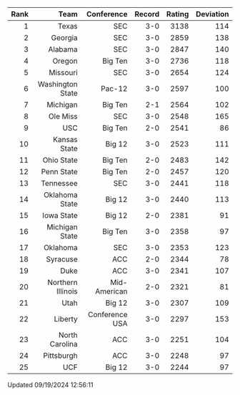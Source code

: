 | Rank  | Team                 | Conference           | Record   | Rating | Deviation |
| ---:  | ---:                 | ---:                 | ---:     | ---:   | ---:      |
| 1     | Texas                | SEC                  | 3-0      | 3138   | 114       |
| 2     | Georgia              | SEC                  | 3-0      | 2859   | 138       |
| 3     | Alabama              | SEC                  | 3-0      | 2847   | 140       |
| 4     | Oregon               | Big Ten              | 3-0      | 2736   | 118       |
| 5     | Missouri             | SEC                  | 3-0      | 2654   | 124       |
| 6     | Washington State     | Pac-12               | 3-0      | 2597   | 100       |
| 7     | Michigan             | Big Ten              | 2-1      | 2564   | 102       |
| 8     | Ole Miss             | SEC                  | 3-0      | 2548   | 165       |
| 9     | USC                  | Big Ten              | 2-0      | 2541   | 86        |
| 10    | Kansas State         | Big 12               | 3-0      | 2523   | 111       |
| 11    | Ohio State           | Big Ten              | 2-0      | 2483   | 142       |
| 12    | Penn State           | Big Ten              | 2-0      | 2457   | 120       |
| 13    | Tennessee            | SEC                  | 3-0      | 2441   | 118       |
| 14    | Oklahoma State       | Big 12               | 3-0      | 2440   | 113       |
| 15    | Iowa State           | Big 12               | 2-0      | 2381   | 91        |
| 16    | Michigan State       | Big Ten              | 3-0      | 2358   | 97        |
| 17    | Oklahoma             | SEC                  | 3-0      | 2353   | 123       |
| 18    | Syracuse             | ACC                  | 2-0      | 2344   | 78        |
| 19    | Duke                 | ACC                  | 3-0      | 2341   | 107       |
| 20    | Northern Illinois    | Mid-American         | 2-0      | 2321   | 81        |
| 21    | Utah                 | Big 12               | 3-0      | 2307   | 109       |
| 22    | Liberty              | Conference USA       | 3-0      | 2297   | 153       |
| 23    | North Carolina       | ACC                  | 3-0      | 2251   | 104       |
| 24    | Pittsburgh           | ACC                  | 3-0      | 2248   | 97        |
| 25    | UCF                  | Big 12               | 3-0      | 2244   | 97        |

Updated 09/19/2024 12:56:11
